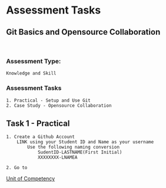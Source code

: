 # Assessment Tasks
## Git Basics and Opensource Collaboration
<br>

### Assessment Type: 
    Knowledge and Skill
### Assessment Tasks
    1. Practical - Setup and Use Git
    2. Case Study - Opensource Collaboration

## Task 1 - Practical

    1. Create a Github Account
        LINK using your Student ID and Name as your username 
            Use the following naming conversion
                SudentID-LASTNAME(First Initial)
                XXXXXXXX-LNAMEA

    2. Go to 




[Unit of Competency](../Units-of-competency/TSOBTC001%20-%20Git%20Basics%20and%20Decentralised%20Networks.md)